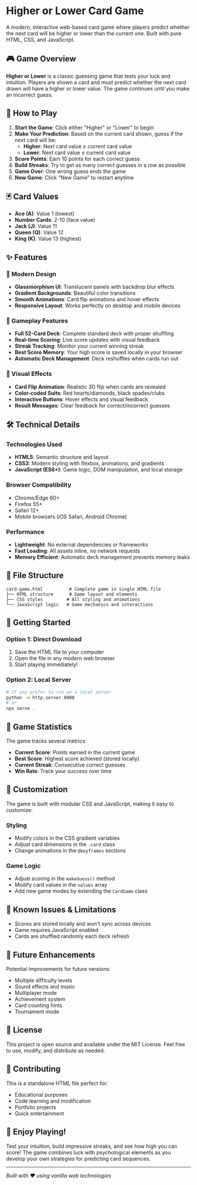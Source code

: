 # Higher or Lower Card Game

A modern, interactive web-based card game where players predict whether the next card will be higher or lower than the current one. Built with pure HTML, CSS, and JavaScript.

## 🎮 Game Overview

**Higher or Lower** is a classic guessing game that tests your luck and intuition. Players are shown a card and must predict whether the next card drawn will have a higher or lower value. The game continues until you make an incorrect guess.

## 🎯 How to Play

1. **Start the Game**: Click either "Higher" or "Lower" to begin
2. **Make Your Prediction**: Based on the current card shown, guess if the next card will be:
   - **Higher**: Next card value ≥ current card value
   - **Lower**: Next card value ≤ current card value
3. **Score Points**: Earn 10 points for each correct guess
4. **Build Streaks**: Try to get as many correct guesses in a row as possible
5. **Game Over**: One wrong guess ends the game
6. **New Game**: Click "New Game" to restart anytime

## 🃏 Card Values

- **Ace (A)**: Value 1 (lowest)
- **Number Cards**: 2-10 (face value)
- **Jack (J)**: Value 11
- **Queen (Q)**: Value 12  
- **King (K)**: Value 13 (highest)

## ✨ Features

### 🎨 Modern Design
- **Glassmorphism UI**: Translucent panels with backdrop blur effects
- **Gradient Backgrounds**: Beautiful color transitions
- **Smooth Animations**: Card flip animations and hover effects
- **Responsive Layout**: Works perfectly on desktop and mobile devices

### 🎯 Gameplay Features
- **Full 52-Card Deck**: Complete standard deck with proper shuffling
- **Real-time Scoring**: Live score updates with visual feedback
- **Streak Tracking**: Monitor your current winning streak
- **Best Score Memory**: Your high score is saved locally in your browser
- **Automatic Deck Management**: Deck reshuffles when cards run out

### 🎪 Visual Effects
- **Card Flip Animation**: Realistic 3D flip when cards are revealed
- **Color-coded Suits**: Red hearts/diamonds, black spades/clubs
- **Interactive Buttons**: Hover effects and visual feedback
- **Result Messages**: Clear feedback for correct/incorrect guesses

## 🛠️ Technical Details

### Technologies Used
- **HTML5**: Semantic structure and layout
- **CSS3**: Modern styling with flexbox, animations, and gradients
- **JavaScript (ES6+)**: Game logic, DOM manipulation, and local storage

### Browser Compatibility
- Chrome/Edge 60+
- Firefox 55+
- Safari 12+
- Mobile browsers (iOS Safari, Android Chrome)

### Performance
- **Lightweight**: No external dependencies or frameworks
- **Fast Loading**: All assets inline, no network requests
- **Memory Efficient**: Automatic deck management prevents memory leaks

## 📁 File Structure

```
card-game.html          # Complete game in single HTML file
├── HTML structure      # Game layout and elements
├── CSS styles         # All styling and animations
└── JavaScript logic   # Game mechanics and interactions
```

## 🚀 Getting Started

### Option 1: Direct Download
1. Save the HTML file to your computer
2. Open the file in any modern web browser
3. Start playing immediately!

### Option 2: Local Server
```bash
# If you prefer to run on a local server
python -m http.server 8000
# or
npx serve .
```

## 🎲 Game Statistics

The game tracks several metrics:
- **Current Score**: Points earned in the current game
- **Best Score**: Highest score achieved (stored locally)
- **Current Streak**: Consecutive correct guesses
- **Win Rate**: Track your success over time

## 🎨 Customization

The game is built with modular CSS and JavaScript, making it easy to customize:

### Styling
- Modify colors in the CSS gradient variables
- Adjust card dimensions in the `.card` class
- Change animations in the `@keyframes` sections

### Game Logic
- Adjust scoring in the `makeGuess()` method
- Modify card values in the `values` array
- Add new game modes by extending the `CardGame` class

## 🐛 Known Issues & Limitations

- Scores are stored locally and won't sync across devices
- Game requires JavaScript enabled
- Cards are shuffled randomly each deck refresh

## 🚀 Future Enhancements

Potential improvements for future versions:
- Multiple difficulty levels
- Sound effects and music
- Multiplayer mode
- Achievement system
- Card counting hints
- Tournament mode

## 📄 License

This project is open source and available under the MIT License. Feel free to use, modify, and distribute as needed.

## 🤝 Contributing

This is a standalone HTML file perfect for:
- Educational purposes
- Code learning and modification
- Portfolio projects
- Quick entertainment

## 🎊 Enjoy Playing!

Test your intuition, build impressive streaks, and see how high you can score! The game combines luck with psychological elements as you develop your own strategies for predicting card sequences.

---

*Built with ❤️ using vanilla web technologies*
